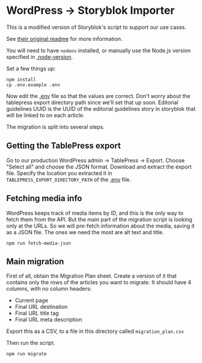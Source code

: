 # WordPress -> Storyblok Importer

This is a modified version of Storyblok's script to support
our use cases.

See [their original readme](README.storyblok.md) for more information.

You will need to have `nodenv` installed, or manually use the
Node.js version specified in [.node-version](.node-version).

Set a few things up:
```
npm install
cp .env.example .env
```

Now edit the [.env](.env) file so that the values are correct.
Don't worry about the tablepress export directory path since
we'll set that up soon.
Editorial guidelines UUID is the UUID of the editorial guidelines
story in storyblok that will be linked to on each article.

The migration is split into several steps.

## Getting the TablePress export

Go to our production WordPress admin -> TablePress -> Export.
Choose "Select all" and choose the JSON format. Download and 
extract the export file. Specify the location you extracted 
it in `TABLEPRESS_EXPORT_DIRECTORY_PATH` of the [.env](.env)
file.

## Fetching media info

WordPress keeps track of media items by ID, and this is the only
way to fetch them from the API. But the main part of the
migration script is looking only at the URLs. So we will 
pre-fetch information about the media, saving it as a JSON
file. The ones we need the 
most are alt text and title.

```
npm run fetch-media-json
```

## Main migration

First of all, obtain the Migration Plan sheet.
Create a version of it that contains only the rows
of the articles you want to migrate.
It should have 4 columns, with no column headers:

- Current page
- Final URL destination
- Final URL title tag
- Final URL meta description

Export this as a CSV, to a file in this directory
called `migration_plan.csv`

Then run the script.

```
npm run migrate
```
